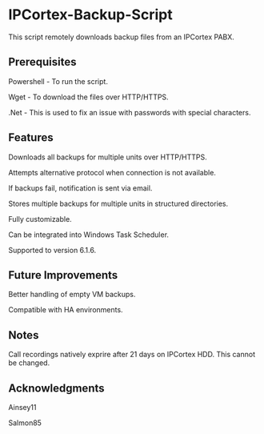 # IPCortex-Backup-Script
This script remotely downloads backup files from an IPCortex PABX.

## Prerequisites
Powershell - To run the script.

Wget - To download the files over HTTP/HTTPS.

.Net - This is used to fix an issue with passwords with special characters.

## Features

Downloads all backups for multiple units over HTTP/HTTPS.

Attempts alternative protocol when connection is not available.

If backups fail, notification is sent via email.

Stores multiple backups for multiple units in structured directories.

Fully customizable.

Can be integrated into Windows Task Scheduler.

Supported to version 6.1.6.

## Future Improvements

Better handling of empty VM backups.

Compatible with HA environments.

## Notes
Call recordings natively exprire after 21 days on IPCortex HDD. This cannot be changed.

## Acknowledgments
Ainsey11

Salmon85
